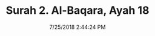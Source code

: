 ---
title       : "Surah 2. Al-Baqara, Ayah 18"
date        : 7/25/2018 2:44:24 PM
draft       : false
type        : "quran"
layout      : "compare"
BookCode    : "CMP"
SurahNumber : "2"
AyahNumber  : "18"
TotalAyah   : "286"
---